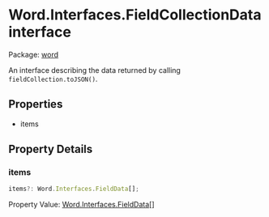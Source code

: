 # Word.Interfaces.FieldCollectionData interface

Package: [word](/en-us/javascript/api/word)

An interface describing the data returned by calling `fieldCollection.toJSON()`.

## Properties

- items

## Property Details

### items

```typescript
items?: Word.Interfaces.FieldData[];
```

Property Value: [Word.Interfaces.FieldData](/en-us/javascript/api/word/word.interfaces.fielddata)[]